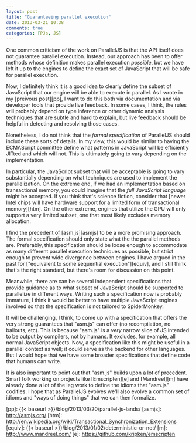 ```yaml
---
layout: post
title: "Guaranteeing parallel execution"
date: 2013-03-21 10:38
comments: true
categories: [PJs, JS]
---
```


One common criticism of the work on ParallelJS is that the API itself
does not guarantee parallel execution.  Instead, our approach has been
to offer methods whose definition makes parallel execution *possible*,
but we have left it up to the engines to define the exact set of
JavaScript that will be safe for parallel execution.

Now, I definitely think it is a good idea to clearly define the subset
of JavaScript that our engine will be able to execute in parallel.  As
I wrote in my [preivous post][pp], I want to do this both via
documentation and via developer tools that provide live feedback.  In
some cases, I think, the rules will probably depend on type inference
or other dynamic analysis techniques that are subtle and hard to
explain, but live feedback should be helpful in detecting and
resolving those cases.

Nonetheless, I do not think that the *formal specification* of
ParallelJS should include these sorts of details.  In my view, this
would be similar to having the ECMAScript committee define what
patterns in JavaScript will be efficiently JITted and which will not.
This is ultimately going to vary depending on the implementation.

In particular, the JavaScript subset that will be acceptable is going
to vary substantially depending on what techniques are used to
implement the parallelization.  On the extreme end, if we had an
implementation based on transactional memory, you could imagine that
the *full JavaScript language* might be accepted.  If you think that's
science fiction, consider that
[newer Intel chips will have hardware support for a limited form of transactional memory][htm].
On the other extreme, engines that utilize the GPU will only support a
very limited subset, one that most likely excludes memory allocation.

I find the precedent of [asm.js][asmjs] to be a more promising
approach.  The formal specification should only state what the the
parallel methods are.  Preferably, this specification should be loose
enough to accommodate as many different parallel execution techniques
as possible, but strict enough to prevent wide divergence between
engines.  I have argued in the past for
["equivalent to some sequential execution"][equiv], and I still think
that's the right standard, but there's room for discussion on this
point.

Meanwhile, there are can be several independent specifications that
provide guidance as to what subset of JavaScript should be supported
to parallelize in different ways.  Writing such a specification now is
probably immature, I think it would be better to have multiple
JavaScript engines involved so that the specification is not tailored
to SpiderMonkey.  

It will be challenging, I think, to come up with a specification that
offers the very strong guarantees that "asm.js" can offer (no
recompilation, no bailouts, etc).  This is because "asm.js" is a
*very* narrow slice of JS intended to be output by compilers, not by
humans.  It excludes, for example, all normal JavaScript objects.
Now, a specification like this might be useful in a parallel context
as well; it could serve as the backend for other languages.  But I
would hope that we have some broader specifications that define code
that humans can write.

It is also important to point out that "asm.js" builds upon a lot of
precedent.  Smart folk working on projects like [Emscripten][e] and
[Mandreel][m] have already done a lot of the leg work to define the
idioms that "asm.js" codifies.  I hope that as ParallelJS evolves
we'll also evolve a common set of idioms and "ways of doing things"
that we can then formalize.

[pp]: {{< baseurl >}}/blog/2013/03/20/parallel-js-lands/
[asmjs]: http://asmjs.org/
[htm]: http://en.wikipedia.org/wiki/Transactional_Synchronization_Extensions
[equiv]: {{< baseurl >}}/blog/2013/01/02/deterministic-or-not/ 
[m]: http://www.mandreel.com/
[e]: https://github.com/kripken/emscripten

